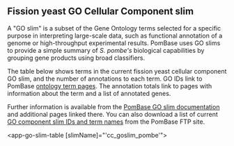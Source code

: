 ## Fission yeast GO Cellular Component slim

A "GO slim" is a subset of the Gene Ontology terms selected for a
specific purpose in interpreting large-scale data, such as functional
annotation of a genome or high-throughput experimental
results. PomBase uses GO slims to provide a simple summary of
*S. pombe's* biological capabilities by grouping gene products using
broad classifiers.

The table below shows terms in the current fission yeast cellular
component GO slim, and the number of annotations to each term. GO IDs
link to PomBase [ontology term
pages](/documentation/ontology-term-page). The annotation totals link
to pages with information about the term and a list of annotated
genes.

Further information is available from the [PomBase GO slim
documentation](documentation/pombase-go-slim-documentation) and
additional pages linked there. You can also download a list of current
[GO component slim IDs and term names](ftp://ftp.pombase.org/nightly_update/misc/cc_goslim_pombe_ids_and_names.tsv)
from the PomBase FTP site.


<app-go-slim-table [slimName]="'cc_goslim_pombe'"></app-go-slim-table>


